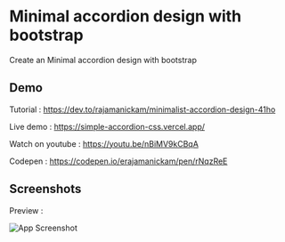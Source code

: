 
# Minimal accordion design with bootstrap


Create an Minimal accordion design with bootstrap




## Demo

Tutorial : https://dev.to/rajamanickam/minimalist-accordion-design-41ho

Live demo : https://simple-accordion-css.vercel.app/

Watch on youtube : https://youtu.be/nBiMV9kCBqA

Codepen : https://codepen.io/erajamanickam/pen/rNqzReE





## Screenshots

Preview :

![App Screenshot](https://res.cloudinary.com/practicaldev/image/fetch/s--jthCL6pR--/c_limit%2Cf_auto%2Cfl_progressive%2Cq_auto%2Cw_800/https://dev-to-uploads.s3.amazonaws.com/uploads/articles/1ycjm3dejnv0m1vrmw9u.PNG)


